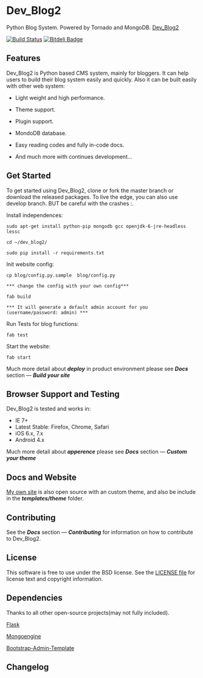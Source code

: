 Dev_Blog2
====

Python Blog System. Powered by Tornado and MongoDB.
[Dev_Blog2](http://scenk.github.io/Dev_Blog2/)

[![Build Status](https://travis-ci.org/ScenK/Dev_Blog2.png?branch=develop)](https://travis-ci.org/ScenK/Dev_Blog2)
[![Bitdeli Badge](https://d2weczhvl823v0.cloudfront.net/ScenK/dev_blog2/trend.png)](https://bitdeli.com/free "Bitdeli Badge")

Features
--------

Dev_Blog2 is Python based CMS system, mainly for bloggers. It can help users to build their blog system easily and quickly.  Also it can be built easily with other web system:

* Light weight and high performance.

* Theme support.

* Plugin support.

* MondoDB database.

* Easy reading codes and fully in-code docs.

* And much more with continues development…

Get Started
-----------

To get started using Dev_Blog2, clone or fork the master branch or download the released packages. To live the edge, you can also use develop branch. BUT be careful with the crashes :.


Install independences:

    sudo apt-get install python-pip mongodb gcc openjdk-6-jre-headless lessc

    cd ~/dev_blog2/

    sudo pip install -r requirements.txt

Init website config:

    cp blog/config.py.sample  blog/config.py

    *** change the config with your own config***

    fab build

    *** It will generate a default admin account for you (username/password: admin) ***

Run Tests for blog functions:

    fab test

Start the website:

    fab start

Much more detail about ***deploy*** in product environment please see ***Docs*** section — ***Build your site***



Browser Support and Testing
---------------------------

Dev_Blog2 is tested and works in:

* IE 7+
* Latest Stable: Firefox, Chrome, Safari
* iOS 6.x, 7.x
* Android 4.x

Much more detail about ***apperence*** please see ***Docs*** section — ***Custom your theme***

Docs and Website
----------------

[My own site](http://tuzii.me) is also open source with an custom theme, and also be include in the ***templates/theme*** folder.

Contributing
------------

See the  ***Docs*** section — ***Contributing*** for information on how to contribute to Dev_Blog2.


License
-------

This software is free to use under the BSD license.
See the [LICENSE file][] for license text and copyright information.

[LICENSE file]: https://github.com/ScenK/Dev_Blog2/blob/master/LICENSE.md

Dependencies
-------

Thanks to all other open-source projects(may not fully included).

[Flask](https://github.com/mitsuhiko/flask)

[Mongoengine](https://github.com/MongoEngine/mongoengine)

[Bootstrap-Admin-Template](https://github.com/onokumus/Bootstrap-Admin-Template)


Changelog
-------

